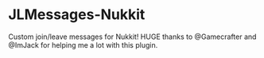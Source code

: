 # JLMessages-Nukkit
Custom join/leave messages for Nukkit! HUGE thanks to @Gamecrafter and @ImJack for helping me a lot with this plugin.
